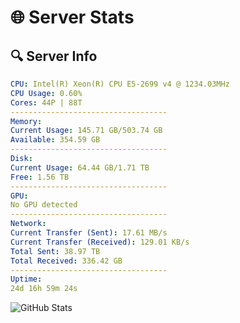 # 🌐 Server Stats
## 🔍 Server Info
```yaml
CPU: Intel(R) Xeon(R) CPU E5-2699 v4 @ 1234.03MHz
CPU Usage: 0.60%
Cores: 44P | 88T
-----------------------------------
Memory:
Current Usage: 145.71 GB/503.74 GB
Available: 354.59 GB
-----------------------------------
Disk:
Current Usage: 64.44 GB/1.71 TB
Free: 1.56 TB
-----------------------------------
GPU:
No GPU detected
-----------------------------------
Network:
Current Transfer (Sent): 17.61 MB/s
Current Transfer (Received): 129.01 KB/s
Total Sent: 38.97 TB
Total Received: 336.42 GB
-----------------------------------
Uptime:
24d 16h 59m 24s
```
![GitHub Stats](https://img.shields.io/badge/Updated-2025-04-01_14:22:13-blue)